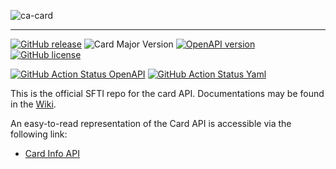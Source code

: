 <!-- ![SFTI_Banner](https://user-images.githubusercontent.com/116151702/232762217-ac254483-0d25-4234-857b-376ff8dbb1e7.png) -->
![ca-card](https://user-images.githubusercontent.com/116151702/236238368-23d8fd0e-72ba-4e1f-be50-ca675bab203e.png)


---
[![GitHub release](https://img.shields.io/github/release/swissfintechinnovations/ca-card?color=blue)](https://github.com/swissfintechinnovations/ca-card/releases/)
![Card Major Version](https://img.shields.io/badge/major_version-v0-blue)
[![OpenAPI version](https://img.shields.io/badge/dynamic/yaml?url=https%3A%2F%2Fgithub.com%2Fswissfintechinnovations%2Fca-card%2Fraw%2Fmain%2FcardInfoAPI-Level1.yaml&query=openapi&prefix=v&label=OpenAPI&color=blue)](https://swagger.io/resources/open-api/)
[![GitHub license](https://img.shields.io/github/license/swissfintechinnovations/ca-card?color=de980d)](https://github.com/swissfintechinnovations/ca-card/blob/main/LICENSE)

[![GitHub Action Status OpenAPI](https://img.shields.io/github/actions/workflow/status/swissfintechinnovations/ca-card/lint-openapi.yaml?branch=main&label=openapi%20checks)](https://github.com/swissfintechinnovations/ca-card/actions/workflows/lint-openapi.yaml)
[![GitHub Action Status Yaml](https://img.shields.io/github/actions/workflow/status/swissfintechinnovations/ca-card/lint-yaml.yaml?branch=main&label=yaml%20checks)](https://github.com/swissfintechinnovations/ca-card/actions/workflows/lint-yaml.yaml)

This is the official SFTI repo for the card API. Documentations may be found in the [Wiki](https://github.com/swissfintechinnovations/ca-card/wiki).

An easy-to-read representation of the Card API is accessible via the following link:
- [Card Info API](https://editor.swagger.io/?url=https://raw.githubusercontent.com/swissfintechinnovations/ca-card/main/cardInfoAPI.yaml)
